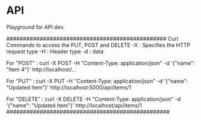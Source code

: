# API
Playground for API dev.

################################################
Curl Commands to access the PUT, POST and DELETE 
-X : Specifies the HTTP request type 
-H : Header type 
-d : data 

For "POST" :
    curl -X POST -H "Content-Type: application/json" -d '{"name": "Item 4"}' http://localhost/...


For "PUT" :
    curl -X PUT -H "Content-Type: application/json" -d '{"name": "Updated Item"}' http://localhost:5000/api/items/1


For "DELETE" :
    curl -X DELETE -H "Content-Type: application/json" -d '{"name": "Updated Item"}' http://localhost/api/items/1
#################################################